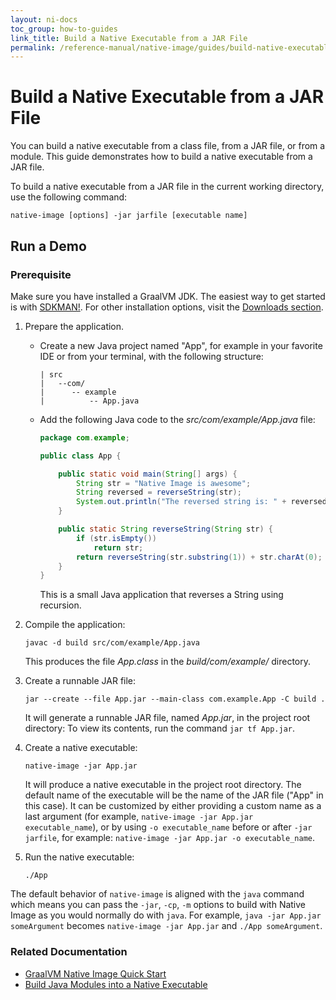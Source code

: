 ```yaml
---
layout: ni-docs
toc_group: how-to-guides
link_title: Build a Native Executable from a JAR File
permalink: /reference-manual/native-image/guides/build-native-executable-from-jar/
---
```


# Build a Native Executable from a JAR File

You can build a native executable from a class file, from a JAR file, or from a module.
This guide demonstrates how to build a native executable from a JAR file. 

To build a native executable from a JAR file in the current working directory, use the following command:
```shell
native-image [options] -jar jarfile [executable name]
```

## Run a Demo

### Prerequisite
Make sure you have installed a GraalVM JDK.
The easiest way to get started is with [SDKMAN!](https://sdkman.io/jdks#graal).
For other installation options, visit the [Downloads section](https://www.graalvm.org/downloads/).

1. Prepare the application.

    - Create a new Java project named "App", for example in your favorite IDE or from your terminal, with the following structure:
        ```shell
        | src
        |   --com/
        |      -- example
        |          -- App.java
        ```
        
    - Add the following Java code to the _src/com/example/App.java_ file:
        ```java
        package com.example;

        public class App {

            public static void main(String[] args) {
                String str = "Native Image is awesome";
                String reversed = reverseString(str);
                System.out.println("The reversed string is: " + reversed);
            }

            public static String reverseString(String str) {
                if (str.isEmpty())
                    return str;
                return reverseString(str.substring(1)) + str.charAt(0);
            }
        }
        ```
        This is a small Java application that reverses a String using recursion.

2. Compile the application:
    ```shell
    javac -d build src/com/example/App.java
    ```
    This produces the file _App.class_ in the _build/com/example/_ directory.

3. Create a runnable JAR file:
    ```shell
    jar --create --file App.jar --main-class com.example.App -C build .
    ```
    It will generate a runnable JAR file, named _App.jar_, in the project root directory: 
    To view its contents, run the command `jar tf App.jar`.

4. Create a native executable:
    ```shell
    native-image -jar App.jar
    ```
    It will produce a native executable in the project root directory.
    The default name of the executable will be the name of the JAR file ("App" in this case).
    It can be customized by either providing a custom name as a last argument (for example, `native-image -jar App.jar executable_name`), or by using `-o executable_name` before or after `-jar jarfile`, for example: `native-image -jar App.jar -o executable_name`.

5. Run the native executable:
    ```shell
    ./App
    ```

The default behavior of `native-image` is aligned with the `java` command which means you can pass the `-jar`, `-cp`, `-m`  options to build with Native Image as you would normally do with `java`. For example, `java -jar App.jar someArgument` becomes `native-image -jar App.jar` and `./App someArgument`.

### Related Documentation

* [GraalVM Native Image Quick Start](https://luna.oracle.com/lab/47dafec8-4095-4fba-8313-dad43a64dee4)
* [Build Java Modules into a Native Executable](build-java-module-app-aot.md)
